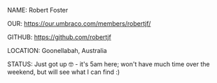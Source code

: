 NAME: Robert Foster

OUR: https://our.umbraco.com/members/robertjf/

GITHUB: https://github.com/robertjf

LOCATION: Goonellabah, Australia

STATUS: Just got up 🤓 - it's 5am here; won't have much time over the weekend, but will see what I can find :)
